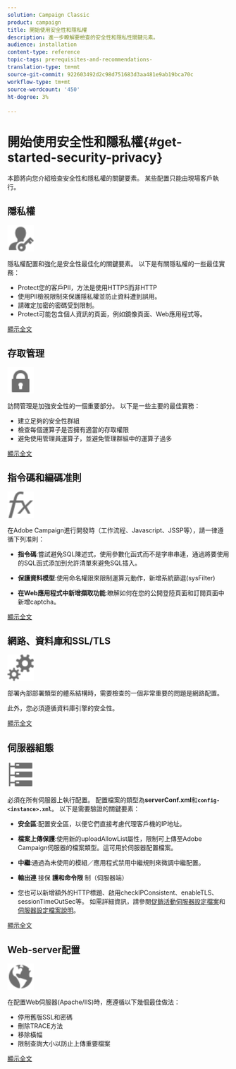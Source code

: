 ```yaml
---
solution: Campaign Classic
product: campaign
title: 開始使用安全性和隱私權
description: 進一步瞭解要檢查的安全性和隱私性關鍵元素。
audience: installation
content-type: reference
topic-tags: prerequisites-and-recommendations-
translation-type: tm+mt
source-git-commit: 922603492d2c98d751683d3aa481e9ab19bca70c
workflow-type: tm+mt
source-wordcount: '450'
ht-degree: 3%

---
```



# 開始使用安全性和隱私權{#get-started-security-privacy}

本節將向您介紹檢查安全性和隱私權的關鍵要素。 某些配置只能由現場客戶執行。

## 隱私權

<img src="assets/do-not-localize/icon_privacy.svg" width="60px">

隱私權配置和強化是安全性最佳化的關鍵要素。 以下是有關隱私權的一些最佳實務：

* Protect您的客戶PII，方法是使用HTTPS而非HTTP
* 使用PII檢視限制來保護隱私權並防止資料遭到誤用。
* 請確定加密的密碼受到限制。
* Protect可能包含個人資訊的頁面，例如鏡像頁面、Web應用程式等。

[顯示全文](../../installation/using/privacy.md)

## 存取管理

<img src="assets/do-not-localize/icon_access.svg" width="60px">

訪問管理是加強安全性的一個重要部分。 以下是一些主要的最佳實務：

* 建立足夠的安全性群組
* 檢查每個運算子是否擁有適當的存取權限
* 避免使用管理員運算子，並避免管理群組中的運算子過多

[顯示全文](../../installation/using/access-management.md)

## 指令碼和編碼准則

<img src="assets/do-not-localize/icon_scripting.svg" width="60px">

在Adobe Campaign進行開發時（工作流程、Javascript、JSSP等），請一律遵循下列准則：

* **指令碼**:嘗試避免SQL陳述式，使用參數化函式而不是字串串連，通過將要使用的SQL函式添加到允許清單來避免SQL插入。

* **保護資料模型**:使用命名權限來限制運算元動作，新增系統篩選(sysFilter)

* **在Web應用程式中新增擷取功能**:瞭解如何在您的公開登陸頁面和訂閱頁面中新增captcha。

[顯示全文](../../installation/using/scripting-coding-guidelines.md)

## 網路、資料庫和SSL/TLS

<img src="assets/do-not-localize/icon_network.svg" width="60px">

部署內部部署類型的體系結構時，需要檢查的一個非常重要的問題是網路配置。

此外，您必須遵循資料庫引擎的安全性。

[顯示全文](../../installation/using/network-database.md)

## 伺服器組態

<img src="assets/do-not-localize/icon_server.svg" width="60px">

必須在所有伺服器上執行配置。 配置檔案的類型為&#x200B;**serverConf.xml**&#x200B;和&#x200B;**`config-<instance>.xml`**。 以下是需要驗證的關鍵要素：

* **安全區**:配置安全區，以便它們直接考慮代理客戶機的IP地址。

* **檔案上傳保護**:使用新的uploadAllowList屬性，限制可上傳至Adobe Campaign伺服器的檔案類型。這可用於伺服器配置檔案。

* **中繼**:通過為未使用的模組／應用程式禁用中繼規則來微調中繼配置。

* **輸出連** 接保 **護和命令限** 制（伺服器端）

* 您也可以新增額外的HTTP標題、啟用checkIPConsistent、enableTLS、sessionTimeOutSec等。 如需詳細資訊，請參閱[促銷活動伺服器設定檔案](../../installation/using/configuring-campaign-server.md)和[伺服器設定檔案說明](../../installation/using/the-server-configuration-file.md)。

[顯示全文](../../installation/using/server-configuration.md)

## Web-server配置

<img src="assets/do-not-localize/icon_web.svg" width="60px">

在配置Web伺服器(Apache/IIS)時，應遵循以下幾個最佳做法：

* 停用舊版SSL和密碼
* 刪除TRACE方法
* 移除橫幅
* 限制查詢大小以防止上傳重要檔案

[顯示全文](../../installation/using/web-server-configuration.md)
